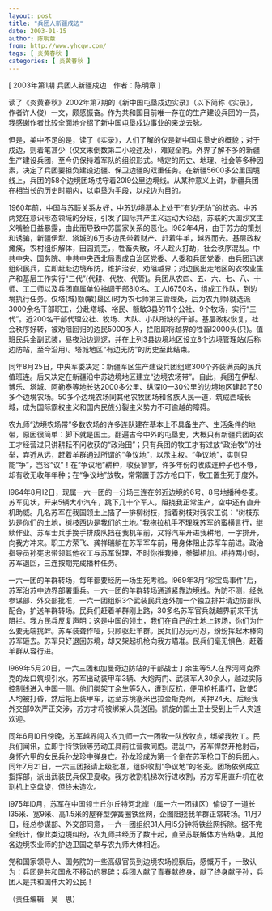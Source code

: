 ```yaml
---
layout: post
title: "兵团人新疆戍边"
date: 2003-01-15
author: 陈明章
from: http://www.yhcqw.com/
tags: [ 炎黄春秋 ]
categories: [ 炎黄春秋 ]
---
```



[ 2003年第1期 兵团人新疆戍边　作者：陈明章 ]


读了《炎黄春秋》2002年第7期的《新中国屯垦戍边实录》（以下简称《实录》，作者许人俊）一文，颇感振奋。作为共和国目前唯一存在的生产建设兵团的一员，我感谢作者比较全面地介绍了新中国屯垦戍边事业的来龙去脉。


但是，美中不足的是，读了《实录》，人们了解的仅是新中国屯垦史的概貌；对于戍边，则着笔甚少（仅文末倒数第二小段述及），难窥全豹。外界了解不多的新疆生产建设兵团，至今仍保持着军队的组织形式。特定的历史、地理、社会等多种因素，决定了兵团要担负建设边疆、保卫边疆的双重任务。在新疆5600多公里国境线上，兵团的58个边境团场戍守着20l9公里边境线。从某种意义上讲，新疆兵团在相当长的历史时期内，以屯垦为手段，以戍边为目的。


1960年前，中国与苏联关系友好，中苏边境基本上处于“有边无防”的状态。中苏两党在意识形态领域的分歧，引发了国际共产主义运动大论战，苏联的大国沙文主义嘴脸日益暴露，由此而导致中苏国家关系的恶化。l962年4月，由于苏方的策划和诱骗，新疆伊犁、塔城的6万多边民带着财产、赶着牛羊，越界而去。基层政权瘫痪，农村组织解体，田园荒芜，，牲畜失散，坏人趁火打劫，社会秩序混乱。中共中央、国务院、中共中央西北局责成自治区党委、人委和兵团党委，由兵团迅速组织民兵，立即赶赴边境布防，维护治安，劝阻越界；对边民出走地区的农牧业生产和基层工作实行“三代”(代耕、代牧、代管)。兵团从农四、五、六、七、八、十师、工二师以及兵团直属单位抽调干部8l0名、工人l6750名，组成工作队，到边境执行任务。仅塔(城)额(敏)垦区(时为农七师第三管理处，后为农九师)就选派3000余名干部职工，分赴塔城、裕民、额敏3县的11个公社、9个牧场，实行“三代”。近200名干部代理公社、牧场、大队、小队所缺的干部。基层政权恢复，社会秩序好转，被劝阻回归的边民5000多人，拦阻即将越界的牲畜l2000头(只)。值班民兵全副武装，昼夜沿边巡逻，并在上列3县边境地区设立8个边境管理站(后称边防站，至今沿用)。塔城地区“有边无防”的历史至此结束。


同年8月25日，中央军委决定：新疆军区生产建设兵团组建300个齐装满员的民兵值班连。后又决定在新疆沿中苏边境地区建立“边境农场带”。自此，兵团在伊犁、博乐、塔城、阿勒泰等地长达2000多公里、纵深l0—30公里的边境地区建起了50多个边境农场。50多个边境农场同其他农牧团场和各族人民一道，筑成西域长城，成为国际霸权主义和国内民族分裂主义势力不可逾越的障碍。


农九师“边境农场带”多数农场的许多连队建在基本上不具备生产、生活条件的地带，原因很简单：脚下就是国土。翻遍古今中外的屯垦史，大概只有新疆兵团的农工才经营过只讲耕耘不问收获的“政治田”；只有兵团的牧工才有过放“政治牧”的壮举，弃近从远，赶着羊群通过所谓的“争议地”，以示主权。“争议地”，实则只能“争”，岂容“议”！在“争议地”耕种，收获寥寥，许多年份的收成连种子也不够，却有收无收年年种；在“争议地”放牧，常常置于苏方枪口下，牧工置生死于度外。


l964年8月l2日，现属一六一团的一分场三连在邻近边境的6号、8号地播种冬麦。苏军见状，开来5辆大小汽车，跳下几十个军人，阻挠我正常生产，空中还有直升机助威。几名苏军在我国领土上插了一排柳树枝，指着树枝对我农工说：“树枝东边是你们的土地，树枝西边是我们的土地。”我拖拉机手不理睬苏军的蛮横言行，继续作业。苏军士兵手挽手排成队挡在我机车前，又将汽车开进我耕地，一字排开，向我方冲来。职工方荣飞、龚祥瑞躺在苏军军车前，用身体阻止苏军车前进。政治指导员孙宪忠带领其他农工与苏军说理，不时你推我搡，拳脚相加。相持两小时，苏军退回，三连按期完成播种任务。


一六一团的羊群转场，每年都要经历一场生死考验。l969年3月“珍宝岛事件”后，苏军沿苏中边界部署重兵。一六一团的羊群转场通道紧靠边境线。为防不测，经总参谋部、外交部批准，一六一团组织3个武装民兵连外加一个独立排并请边防部队配合，护送羊群转场。民兵们赶着羊群刚上路，30多名苏军官兵就越界前来干扰阻拦。我方民兵反复声明：这是中国的领土，我们在自己的土地上转场，你们为什么要无端挑衅。苏军装聋作哑，只顾驱赶羊群。民兵们忍无可忍，纷纷挥起木棒向苏军砸去。苏军只好退回苏境，却又架起机枪向我方瞄准。民兵们毫无惧色，赶着羊群从容行进。


l969年5月20日，一六三团和加曼奇边防站的干部战士丁余生等5人在界河阿克乔克的龙口筑坝引水。苏军出动装甲车3辆、大炮两门、武装军人30余人，越过实际控制线进入中国一侧。他们绑架丁余生等5人，遭到反抗，便用枪托毒打，致使5人均被打昏，然后拖上装甲车，运至苏境塞米巴拉金斯克州，关押24天。后经我外交部9次严正交涉，苏方才将被绑架人员送回。凯旋的国土卫士受到上千人夹道欢迎。


同年6月l0日傍晚，苏军越界闯入农九师一六一团牧一队放牧点，绑架我牧工。民兵们闻讯，立即手持铁锹等劳动工具前往营救同胞。混乱中，苏军悍然开枪射击，身怀六甲的女民兵孙龙珍中弹身亡。孙龙珍成为第一个倒在苏军枪口下的兵团人。同年7月21日，一六三团报请上级批准，组织收割“争议地”的冬麦。团场依例成立指挥部，派出武装民兵保卫夏收。我方收割机梯次行进收割，苏方军用直升机在收割机上空盘旋，但终未造次。


l975年l0月，苏军在中国领土丘尔丘特河北岸（属一六一团辖区）偷设了一道长l35米、宽9米、高1.5米的屋脊型弹簧圈铁丝网，企图阻挠我羊群正常转场。11月7日，经总参谋部、外交部同意，一六一团组织31人用l5分钟将铁丝网拆除。据不完全统计，像此类边境纠纷，农九师共经历了数十起，直至苏联解体方告结束。其他各边境农业师的护边卫国之举与农九师大体相近。


党和国家领导人、国务院的一些高级官员到边境农场视察后，感慨万千，一致认为：兵团是共和国永不移动的界碑；兵团人献了青春献终身，献了终身献子孙，兵团人是共和国伟大的公民！

（责任编辑　吴　思）


